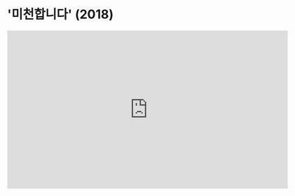 # '미천합니다' (2018)
<iframe width="640" height="360" src="https://www.youtube.com/embed/GlUMQqGAqSc" frameborder="0" allow="accelerometer; autoplay; encrypted-media; gyroscope; picture-in-picture" allowfullscreen></iframe>